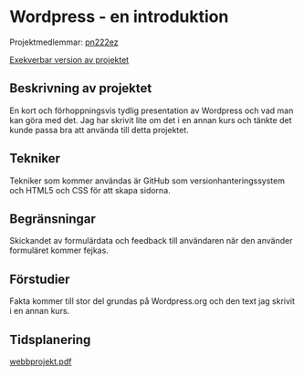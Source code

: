 
# Wordpress - en introduktion
Projektmedlemmar: 
[pn222ez](https://github.com/pn222ez)

[Exekverbar version av projektet](http://pn222ez.github.io/projekt)

## Beskrivning av projektet
En kort och förhoppningsvis tydlig presentation av Wordpress och vad man kan göra med det. Jag har skrivit lite om det i en annan kurs och tänkte det kunde passa bra att använda till detta projektet.

## Tekniker
Tekniker som kommer användas är GitHub som versionhanteringssystem och HTML5 och CSS för att skapa sidorna.

## Begränsningar
Skickandet av formulärdata och feedback till användaren när den använder formuläret kommer fejkas.

## Förstudier
Fakta kommer till stor del grundas på Wordpress.org och den text jag skrivit i en annan kurs.

## Tidsplanering
[webbprojekt.pdf](http://pn222ez.github.io/projekt/doc/webbprojekt.pdf)
